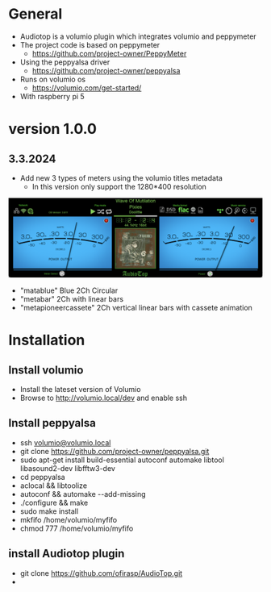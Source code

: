 # General
* Audiotop is a volumio plugin which integrates volumio and peppymeter
 * The project code is based on peppymeter
   * https://github.com/project-owner/PeppyMeter
 * Using the peppyalsa driver
   * https://github.com/project-owner/peppyalsa
 * Runs on volumio os
   * https://volumio.com/get-started/
 * With raspberry pi 5


# version 1.0.0
## 3.3.2024
* Add new 3 types of meters using the volumio titles metadata 
  * In this version only support the 1280*400 resolution
 
![alt text](samples/1.png)
  * "matablue" Blue 2Ch Circular
  * "metabar" 2Ch with linear bars
  * "metapioneercassete" 2Ch vertical linear  bars with  cassete animation

#  Installation
## Install volumio
* Install the lateset version of Volumio
* Browse to http://volumio.local/dev and enable ssh
## Install peppyalsa
* ssh volumio@volumio.local
* git clone https://github.com/project-owner/peppyalsa.git
* sudo apt-get install build-essential autoconf automake libtool libasound2-dev libfftw3-dev
* cd peppyalsa
* aclocal && libtoolize
* autoconf && automake --add-missing
* ./configure && make
* sudo make install
* mkfifo /home/volumio/myfifo
* chmod 777 /home/volumio/myfifo
## install Audiotop plugin
*  git clone https://github.com/ofirasp/AudioTop.git
* 

